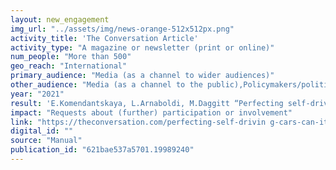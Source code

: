 ```yaml
---
layout: new_engagement
img_url: "../assets/img/news-orange-512x512px.png" 
activity_title: 'The Conversation Article'
activity_type: "A magazine or newsletter (print or online)"
num_people: "More than 500"
geo_reach: "International"
primary_audience: "Media (as a channel to wider audiences)"
other_audience: "Media (as a channel to the public),Policymakers/politicians,Professional Practitioners,Public/other audiences,Industry/Business,Other audiences"
year: "2021"
result: 'E.Komendantskaya, L.Arnaboldi, M.Daggitt “Perfecting self-driving cars – can it be done?”. The Conversation, 6 April 2021. A paper explaining challenges in verification of autonomous cars'
impact: "Requests about (further) participation or involvement"
link: "https://theconversation.com/perfecting-self-drivin g-cars-can-it-be-done-157483"
digital_id: ""
source: "Manual"
publication_id: "621bae537a5701.19989240"
---
```

